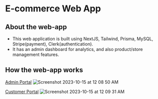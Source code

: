 # E-commerce Web App

## About the web-app
- This web application is built using NextJS, Tailwind, Prisma, MySQL, Stripe(payment), Clerk(authentication).
- It has an admin dashboard for analytics, and also product/store management features.

## How the web-app works
[Admin Portal](https://nextjs-ecommerce-admin-xi.vercel.app/)
![Screenshot 2023-10-15 at 12 08 50 AM](https://github.com/manasishah-11/nextjs-ecommerce/assets/72819553/b27c5fc0-95bb-4c10-901f-0bca6fab72d1)

[Customer Portal](https://nextjs-ecommerce-store-xi.vercel.app/)
![Screenshot 2023-10-15 at 12 09 31 AM](https://github.com/manasishah-11/nextjs-ecommerce/assets/72819553/94406d22-c909-4032-bb8c-a1ca59dc325d)
